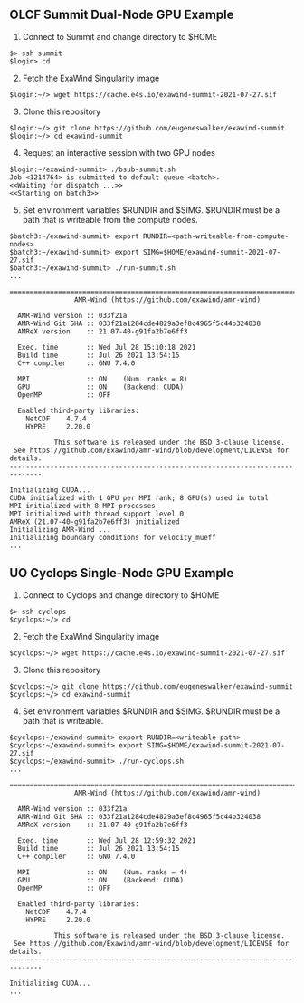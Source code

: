 ## OLCF Summit Dual-Node GPU Example

1. Connect to Summit and change directory to $HOME
```
$> ssh summit
$login> cd
```

2. Fetch the ExaWind Singularity image
```
$login:~/> wget https://cache.e4s.io/exawind-summit-2021-07-27.sif
```

3. Clone this repository
```
$login:~/> git clone https://github.com/eugeneswalker/exawind-summit
$login:~/> cd exawind-summit
```

4. Request an interactive session with two GPU nodes
```
$login:~/exawind-summit> ./bsub-summit.sh
Job <1214764> is submitted to default queue <batch>.
<<Waiting for dispatch ...>>
<<Starting on batch3>>
```

5. Set environment variables $RUNDIR and $SIMG. $RUNDIR must be a path that is writeable from the compute nodes.
```
$batch3:~/exawind-summit> export RUNDIR=<path-writeable-from-compute-nodes>
$batch3:~/exawind-summit> export SIMG=$HOME/exawind-summit-2021-07-27.sif
$batch3:~/exawind-summit> ./run-summit.sh
...

==============================================================================
                AMR-Wind (https://github.com/exawind/amr-wind)

  AMR-Wind version :: 033f21a
  AMR-Wind Git SHA :: 033f21a1284cde4829a3ef8c4965f5c44b324038
  AMReX version    :: 21.07-40-g91fa2b7e6ff3

  Exec. time       :: Wed Jul 28 15:10:18 2021
  Build time       :: Jul 26 2021 13:54:15
  C++ compiler     :: GNU 7.4.0

  MPI              :: ON    (Num. ranks = 8)
  GPU              :: ON    (Backend: CUDA)
  OpenMP           :: OFF

  Enabled third-party libraries:
    NetCDF    4.7.4
    HYPRE     2.20.0

           This software is released under the BSD 3-clause license.
 See https://github.com/Exawind/amr-wind/blob/development/LICENSE for details.
------------------------------------------------------------------------------

Initializing CUDA...
CUDA initialized with 1 GPU per MPI rank; 8 GPU(s) used in total
MPI initialized with 8 MPI processes
MPI initialized with thread support level 0
AMReX (21.07-40-g91fa2b7e6ff3) initialized
Initializing AMR-Wind ...
Initializing boundary conditions for velocity_mueff
...
```

## UO Cyclops Single-Node GPU Example

1. Connect to Cyclops and change directory to $HOME
```
$> ssh cyclops
$cyclops:~/> cd
```

2. Fetch the ExaWind Singularity image
```
$cyclops:~/> wget https://cache.e4s.io/exawind-summit-2021-07-27.sif
```

3. Clone this repository
```
$cyclops:~/> git clone https://github.com/eugeneswalker/exawind-summit
$cyclops:~/> cd exawind-summit
```

4. Set environment variables $RUNDIR and $SIMG. $RUNDIR must be a path that is writeable.
```
$cyclops:~/exawind-summit> export RUNDIR=<writeable-path>
$cyclops:~/exawind-summit> export SIMG=$HOME/exawind-summit-2021-07-27.sif
$cyclops:~/exawind-summit> ./run-cyclops.sh
...

==============================================================================
                AMR-Wind (https://github.com/exawind/amr-wind)

  AMR-Wind version :: 033f21a
  AMR-Wind Git SHA :: 033f21a1284cde4829a3ef8c4965f5c44b324038
  AMReX version    :: 21.07-40-g91fa2b7e6ff3

  Exec. time       :: Wed Jul 28 12:59:32 2021
  Build time       :: Jul 26 2021 13:54:15
  C++ compiler     :: GNU 7.4.0

  MPI              :: ON    (Num. ranks = 4)
  GPU              :: ON    (Backend: CUDA)
  OpenMP           :: OFF

  Enabled third-party libraries:
    NetCDF    4.7.4
    HYPRE     2.20.0

           This software is released under the BSD 3-clause license.
 See https://github.com/Exawind/amr-wind/blob/development/LICENSE for details.
------------------------------------------------------------------------------

Initializing CUDA...
...
```
